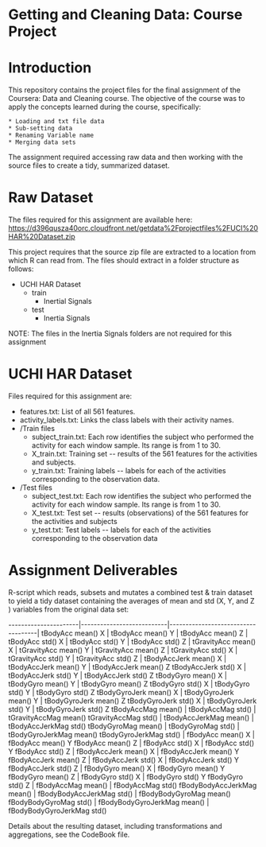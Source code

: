 # Getting and Cleaning Data: Course Project

# Introduction

This repository contains the project files for the final assignment of
the Coursera: Data and Cleaning course. The objective of the course was
to apply the concepts learned during the course, specifically:

    * Loading and txt file data
    * Sub-setting data
    * Renaming Variable name
    * Merging data sets

The assignment required accessing raw data and then working with the source files to create a tidy, summarized dataset.

# Raw Dataset

The files required for this assignment are available here: https://d396qusza40orc.cloudfront.net/getdata%2Fprojectfiles%2FUCI%20HAR%20Dataset.zip

This project requires that the source zip file are extracted to a location from
which R can read from. The files should extract in a folder structure as
follows:

* UCHI HAR Dataset
  * train
    * Inertial Signals
  * test
    * Inertia Signals

NOTE: The files in the Inertia Signals folders are not required for this assignment

# UCHI HAR Dataset

Files required for this assignment are:
  * features.txt:         List of all 561 features.
  * activity_labels.txt:  Links the class labels with their activity names.
  * /Train files
    * subject_train.txt:   Each row identifies the subject who performed the activity for each window sample. Its range is from 1 to 30.
    * X_train.txt:         Training set -- results of the 561 features for the activities and subjects.
    * y_train.txt:         Training labels -- labels for each of the activities corresponding to the observation data.
  * /Test files
    * subject_test.txt:   Each row identifies the subject who performed the activity for each window sample. Its range is from 1 to 30.
    * X_test.txt:         Test set -- results (observations) of the 561 features for the activities and subjects
    * y_test.txt:         Test labels -- labels for each of the activities corresponding to the observation data

# Assignment Deliverables

R-script which reads, subsets and mutates a combined test & train dataset to yield a tidy dataset containing the averages of mean and std (X, Y, and Z ) variables from the original data set:

  ----------------------|---------------------------|------------------------------------|
  tBodyAcc mean() X     |   tBodyAcc mean() Y       |     tBodyAcc mean() Z              |
  tBodyAcc std() X      |   tBodyAcc std() Y        |     tBodyAcc std() Z               |
  tGravityAcc mean() X  |   tGravityAcc mean() Y    |     tGravityAcc mean() Z           |
  tGravityAcc std() X   |   tGravityAcc std() Y     |     tGravityAcc std() Z            |
  tBodyAccJerk mean() X |   tBodyAccJerk mean() Y   |     tBodyAccJerk mean() Z
  tBodyAccJerk std() X  |   tBodyAccJerk std() Y    |     tBodyAccJerk std() Z
  tBodyGyro mean() X    |   tBodyGyro mean() Y      |     tBodyGyro mean() Z
  tBodyGyro std() X     |   tBodyGyro std() Y       |     tBodyGyro std() Z
  tBodyGyroJerk mean() X  |      tBodyGyroJerk mean() Y   |     tBodyGyroJerk mean() Z
  tBodyGyroJerk std() X   |     tBodyGyroJerk std() Y    |      tBodyGyroJerk std() Z
  tBodyAccMag mean()      |     tBodyAccMag std()        |      tGravityAccMag mean()
  tGravityAccMag std()    |      tBodyAccJerkMag mean()  |      tBodyAccJerkMag std()
  tBodyGyroMag mean()     |       tBodyGyroMag std()     |      tBodyGyroJerkMag mean()
  tBodyGyroJerkMag std()  |      fBodyAcc mean() X       |       fBodyAcc mean() Y
  fBodyAcc mean() Z       |     fBodyAcc std() X         |       fBodyAcc std() Y
  fBodyAcc std() Z        |     fBodyAccJerk mean() X    |      fBodyAccJerk mean() Y
  fBodyAccJerk mean() Z   |     fBodyAccJerk std() X     |       fBodyAccJerk std() Y
  fBodyAccJerk std() Z    |     fBodyGyro mean() X       |      fBodyGyro mean() Y
  fBodyGyro mean() Z      |      fBodyGyro std() X       |       fBodyGyro std() Y
  fBodyGyro std() Z       |       fBodyAccMag mean()     |         fBodyAccMag std()
  fBodyBodyAccJerkMag mean() |  fBodyBodyAccJerkMag std() |    fBodyBodyGyroMag mean()
  fBodyBodyGyroMag std()   |    fBodyBodyGyroJerkMag mean() |  fBodyBodyGyroJerkMag std()

Details about the resulting dataset, including transformations and aggregations, see the CodeBook file.
